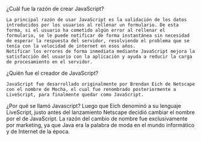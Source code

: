 ¿Cuál fue la razón de crear JavaScript?

    La principal razón de usar JavaScript es la validación de los datos introducidos por los usuarios al rellenar un formulario. De esta forma, si el usuario ha cometido algún error al rellenar el formulario, se le puede notificar de forma instantánea sin necesidad de esperar la respuesta del servidor, resolviendo el problema que se tenía con la velocidad de internet en esos años.
    Notificar los errores de forma inmediata mediante JavaScript mejora la satisfacción del usuario con la aplicación y ayuda a reducir la carga de procesamiento en el servidor.

¿Quién fue el creador de JavaScript?

    JavaScript fue desarrollado originalmente por Brendan Eich de Netscape con el nombre de Mocha, el cual fue renombrado posteriormente a LiveScript, para finalmente quedar como JavaScript.

¿Por qué se llamó Javascript?
    Luego que Eich denominó a su lenguaje LiveScript, justo antes del lanzamiento Netscape decidió cambiar el nombre por el de JavaScript. La razón del cambio de nombre fue exclusivamente por marketing, ya que Java era la palabra de moda en el mundo informático y de Internet de la época.
